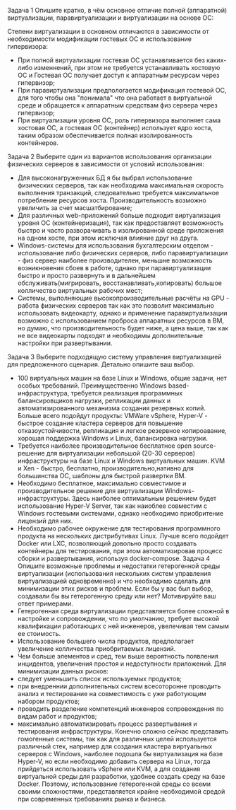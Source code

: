 Задача 1
Опишите кратко, в чём основное отличие полной (аппаратной) виртуализации, паравиртуализации и виртуализации на основе ОС:

Степени виртуализации в основном отличаются в зависимости от необходимости модификации гостевых ОС и использование гипервизора:
- При полной виртуализации гостевая ОС устанавливается без каких-либо изменнений, при этом не требуется устанавливать хостовую ОС и Гостевая ОС получает доступ к аппаратным ресурсам через гипервизор;
- При паравиртуализации предпологается модификация гостевой ОС, для того чтобы она "понимала" что она работает в виртуальной среде и обращается к аппаратным средствам физ сервера через гипервизор; 
- При виртуализации уровня ОС, роль гипервизора выполняет сама хостовая ОС, а гостевая ОС (контейнер) использует ядро хоста, таким образом обеспечивается полная изолированность контейнеров.

Задача 2
Выберите один из вариантов использования организации физических серверов в зависимости от условий использования:
- Для высоконагруженных БД я бы выбрал использование физических серверов, так как необходима максимальная скорость выполнения транзакций, следовательно требуется максимальное потребление ресурсов хоста. 
Производительность возможно увеличить за счет масшатбирование;
- Для различных web-приложений больше подходит виртуализация уровня ОС (контейнеризация), так как предоставляет возможность быстро и часто разворачивать в изолированной 
среде приложения на одном хосте, при этом исключая влияние друг на друга.
- Windows-системы для использования бухгалтерским отделом - использование либо физических серверов, либо паравиртуализации - физ сервер наиболее производителен, 
меньшне возможность возникновения сбоев в работе, однако при паравиртуализации быстро и просто развернуть и в дальнейшем обслуживать(мигрировать, восстанавливать,копировать) 
большое колличество виртуальных рабочих мест;
- Системы, выполняющие высокопроизводительные расчёты на GPU - работа  физических серверов так как это позволит максимально использовать видеокарту, 
однако и применение паравиртуализации возможно с использованием проброса  аппаратных ресурсов в ВМ, но думаю, что производительность будет ниже, 
а цена выше, так как не все видеокарты подходят и необходимы дополнительные настройки при развертывании. 

Задача 3
Выберите подходящую систему управления виртуализацией для предложенного сценария. Детально опишите ваш выбор.
- 100 виртуальных машин на базе Linux и Windows, общие задачи, нет особых требований. Преимущественно Windows based-инфраструктура, требуется реализация программных балансировщиков нагрузки, 
репликации данных и автоматизированного механизма создания резервных копий.
Больше всего подойдут продукты:
VMWare vSphere, Hyper-V - быстрое создание кластера серверов для повышение отказоустойчивости, репликация и легкое резервное копироавание, хорошая поддержка Windows и Linux, балансировка нагрузки. 
- Требуется наиболее производительное бесплатное open source-решение для виртуализации небольшой (20-30 серверов) инфраструктуры на базе Linux и Windows виртуальных машин.
KVM и Xen - быстро, бесплатно, производительно,нативно для большинства ОС, шаблоны для быстрой развертки ВМ.
- Необходимо бесплатное, максимально совместимое и производительное решение для виртуализации Windows-инфраструктуры.
Здесь наиболее оптимальным решением будет использование Hyper-V Server, так как наиоблее совместим с Windows гостевыми системами, однако необходимо приобритение лицензий для них.
- Необходимо рабочее окружение для тестирования программного продукта на нескольких дистрибутивах Linux.
Лучше всего подойдет Docker или LXC, позволяющий довольно просто создавать контейнеры для тестирования, при этом автоматизировав процесс сборки и развертывания, используя docker-compose.
Задача 4
Опишите возможные проблемы и недостатки гетерогенной среды виртуализации (использования нескольких систем управления виртуализацией одновременно) и что необходимо сделать для минимизации этих рисков и проблем.
Если бы у вас был выбор, создавали бы вы гетерогенную среду или нет? Мотивируйте ваш ответ примерами.
- Гетерогенная среда виртуализации представляется более сложной в настройке и сопровождении, что по умолчанию, требует высокой квалификации работающих с ней инженеров, увелечивая тем самым ее стоимость. 
- Использование большего числа продуктов, предполагает увеличение колличества приобритаемых лицензий. 
- Чем больше элементов и сред, тем выше вероятность появления инцидентов, увеличения простоя и недоступности приложений.
Для минимизации данных рисков:
- следует уменьшить список используемых продуктов;
- при внедреннии дополнительных систем всесоторонне проводить анализ и тестирование на совместимость с уже работующим набором продуктов;
- проводить разделение компетенций инженеров сопровождения по видам работ и продуктов;
- максимально автоматизировать процесс развертывания и тестирования инфраструктуры.
Конечно сложно сейчас представить гомогенные системы, так как для различных целей используется различный стек, например для создания кластера виртуальных серверов с Windows, наиболее подошла бы виртуализация на базе Hyper-V, но если необходимо добавить сервера на Linux, тогда прийдеться использовать vSphere или KVM, а для создания виртуальной среды для разработки, удобнее создать среду на базе Docker. Поэтому, использование гетерогенной среды со всеми своими сложностями, представляется крайне необходимой средой при современных требованиях рынка и бизнеса. 